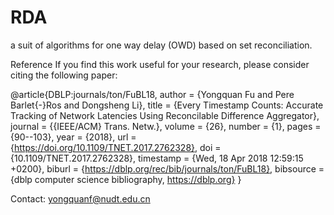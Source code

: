 # RDA
 a suit of algorithms for one way delay (OWD) based on set reconciliation.

Reference
If you find this work useful for your research, please consider citing the following paper:

@article{DBLP:journals/ton/FuBL18,
  author    = {Yongquan Fu and
               Pere Barlet{-}Ros and
               Dongsheng Li},
  title     = {Every Timestamp Counts: Accurate Tracking of Network Latencies Using
               Reconcilable Difference Aggregator},
  journal   = {{IEEE/ACM} Trans. Netw.},
  volume    = {26},
  number    = {1},
  pages     = {90--103},
  year      = {2018},
  url       = {https://doi.org/10.1109/TNET.2017.2762328},
  doi       = {10.1109/TNET.2017.2762328},
  timestamp = {Wed, 18 Apr 2018 12:59:15 +0200},
  biburl    = {https://dblp.org/rec/bib/journals/ton/FuBL18},
  bibsource = {dblp computer science bibliography, https://dblp.org}
}

Contact: yongquanf@nudt.edu.cn
